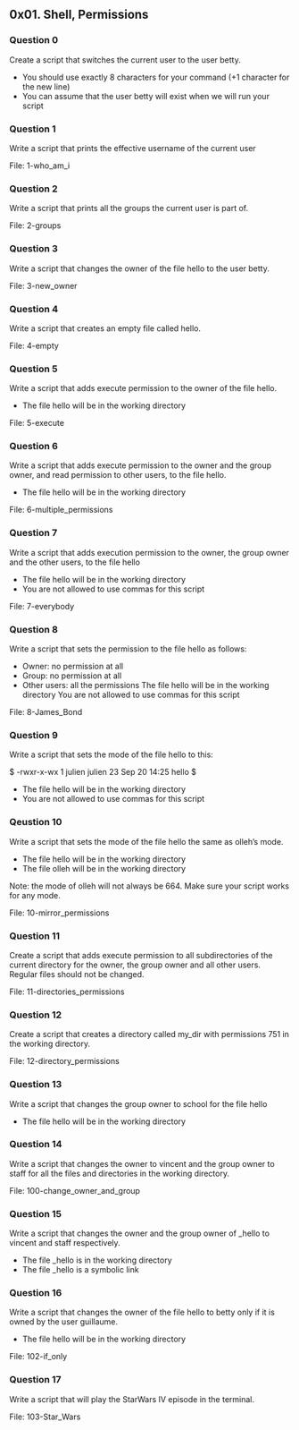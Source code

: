 ## 0x01. Shell, Permissions

### Question 0

Create a script that switches the current user to the user betty.
- You should use exactly 8 characters for your command (+1 character for the new line)
- You can assume that the user betty will exist when we will run your script

### Question 1

Write a script that prints the effective username of the current user

File: 1-who_am_i
### Question 2

Write a script that prints all the groups the current user is part of.

File: 2-groups

### Question 3

Write a script that changes the owner of the file hello to the user betty.

File: 3-new_owner

### Question 4

Write a script that creates an empty file called hello.

File: 4-empty

### Question 5

Write a script that adds execute permission to the owner of the file hello.
- The file hello will be in the working directory

File: 5-execute

### Question 6

Write a script that adds execute permission to the owner and the group owner, and read permission to other users, to the file hello.
- The file hello will be in the working directory

File: 6-multiple_permissions

### Question 7

Write a script that adds execution permission to the owner, the group owner and the other users, to the file hello
- The file hello will be in the working directory
- You are not allowed to use commas for this script

File: 7-everybody
### Question 8

Write a script that sets the permission to the file hello as follows:

- Owner: no permission at all
- Group: no permission at all
- Other users: all the permissions
The file hello will be in the working directory You are not allowed to use commas for this script

File: 8-James_Bond

### Question 9

Write a script that sets the mode of the file hello to this:

$ -rwxr-x-wx 1 julien julien 23 Sep 20 14:25 hello $

- The file hello will be in the working directory
- You are not allowed to use commas for this script

### Qeustion 10

Write a script that sets the mode of the file hello the same as olleh’s mode.
- The file hello will be in the working directory
- The file olleh will be in the working directory

Note: the mode of olleh will not always be 664. Make sure your script works for any mode.

File: 10-mirror_permissions

### Question 11

Create a script that adds execute permission to all subdirectories of the current directory for the owner, the group owner and all other users.
Regular files should not be changed.

File: 11-directories_permissions

### Question 12

Create a script that creates a directory called my_dir with permissions 751 in the working directory.

File: 12-directory_permissions

### Question 13

Write a script that changes the group owner to school for the file hello
- The file hello will be in the working directory

### Question 14

Write a script that changes the owner to vincent and the group owner to staff for all the files and directories in the working directory.

File: 100-change_owner_and_group

### Question 15

Write a script that changes the owner and the group owner of _hello to vincent and staff respectively.
- The file _hello is in the working directory
- The file _hello is a symbolic link

### Question 16

Write a script that changes the owner of the file hello to betty only if it is owned by the user guillaume.

- The file hello will be in the working directory

File: 102-if_only

### Question 17

Write a script that will play the StarWars IV episode in the terminal.

File: 103-Star_Wars
